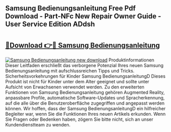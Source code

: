 ## Samsung Bedienungsanleitung Free Pdf Download - Part-NFc New Repair Owner Guide - User Service Edition ADdsh

# <h2><a href="http://df2h2w.blite.top/?on=Samsung+Bedienungsanleitung">🔗Download 👉🔴 Samsung Bedienungsanleitung</a></h2>

[![Samsung Bedienungsanleitung new download](https://i.imgur.com/lujVjoI.png)](http://df2h2w.blite.top/?on=Samsung+Bedienungsanleitung)
Produktinformationen Dieser Leitfaden erschließt das verborgene Potenzial Ihres neuen Samsung Bedienungsanleitung mit aufschlussreichen Tipps und Tricks. Sicherheitsvorkehrungen für Kinder Samsung BedienungsanleitungD Dieses Produkt ist nicht für Kinder unter dem Alter geeignet und sollte unter Aufsicht von Erwachsenen verwendet werden. Zu den erweiterten Funktionen von Samsung Bedienungsanleitung gehören Augmented Reality, anpassbare Profile, automatische Software-Updates und Spracherkennung, auf die alle über die Benutzeroberfläche zugegriffen und angepasst werden können. Wir hoffen, dass der Samsung BedienungsanleitungD ein hilfreicher Begleiter war, wenn Sie die Funktionen Ihres neuen Artikels erkunden. Wenn Sie Fragen oder Bedenken haben, zögern Sie bitte nicht, sich an unser Kundendienstteam zu wenden.
